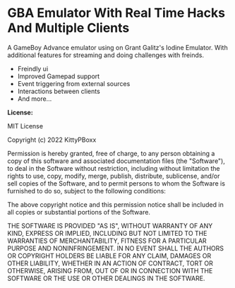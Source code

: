 GBA Emulator With Real Time Hacks And Multiple Clients 
=================================

A GameBoy Advance emulator using on Grant Galitz's Iodine Emulator. With additional features for streaming and doing challenges with freinds.
- Freindly ui
- Improved Gamepad support
- Event triggering from external sources
- Interactions between clients
- And more...  

**License:**

MIT License

Copyright (c) 2022 KittyPBoxx

Permission is hereby granted, free of charge, to any person obtaining a copy
of this software and associated documentation files (the "Software"), to deal
in the Software without restriction, including without limitation the rights
to use, copy, modify, merge, publish, distribute, sublicense, and/or sell
copies of the Software, and to permit persons to whom the Software is
furnished to do so, subject to the following conditions:

The above copyright notice and this permission notice shall be included in all
copies or substantial portions of the Software.

THE SOFTWARE IS PROVIDED "AS IS", WITHOUT WARRANTY OF ANY KIND, EXPRESS OR
IMPLIED, INCLUDING BUT NOT LIMITED TO THE WARRANTIES OF MERCHANTABILITY,
FITNESS FOR A PARTICULAR PURPOSE AND NONINFRINGEMENT. IN NO EVENT SHALL THE
AUTHORS OR COPYRIGHT HOLDERS BE LIABLE FOR ANY CLAIM, DAMAGES OR OTHER
LIABILITY, WHETHER IN AN ACTION OF CONTRACT, TORT OR OTHERWISE, ARISING FROM,
OUT OF OR IN CONNECTION WITH THE SOFTWARE OR THE USE OR OTHER DEALINGS IN THE
SOFTWARE.